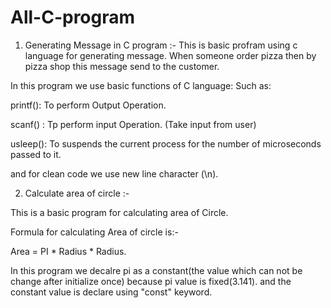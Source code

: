 # All-C-program

1) Generating Message in C program :- 
  This is basic profram using c language for generating message. When someone order pizza then by pizza shop this message send to the customer.

  In this program we use basic functions of C language: Such as:

  printf(): To perform Output Operation.

  scanf() : Tp perform input Operation. (Take input from user)

  usleep(): To suspends the current process for the number of microseconds passed to it.

  and for clean code we use new line character (\n).
  
2) Calculate area of circle :- 
 
This is a basic program for calculating area of Circle.

Formula for calculating Area of circle is:-

Area = PI * Radius * Radius.

In this program we decalre pi as a constant(the value which can not be change after initialize once) because pi value is fixed(3.141).
and the constant value is declare using "const" keyword.


